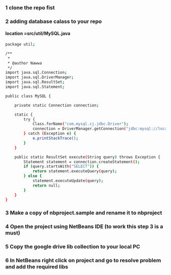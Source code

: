 ### 1 clone the repo fist

### 2 adding database calass to your repo

#### location =src/util/MySQL.java

```sh
package util;

/**
 *
 * @author Nawwa
 */
import java.sql.Connection;
import java.sql.DriverManager;
import java.sql.ResultSet;
import java.sql.Statement;

public class MySQL {

    private static Connection connection;

    static {
        try {
            Class.forName("com.mysql.cj.jdbc.Driver");
            connection = DriverManager.getConnection("jdbc:mysql://localhost:3306/sadgp1", "root", "");
        } catch (Exception e) {
            e.printStackTrace();
        }
    }

    public static ResultSet execute(String query) throws Exception {
        Statement statement = connection.createStatement();
        if (query.startsWith("SELECT")) {
            return statement.executeQuery(query);
        } else {
            statement.executeUpdate(query);
            return null;
        }
    }
}

```
### 3 Make a copy of nbproject.sample and rename it to nbproject

### 4 Open the project using NetBeans IDE (to work this step 3 is a must)

### 5 Copy the google drive lib collection to your local PC

### 6 In NetBeans right click on project and go to resolve problem and add the required libs
